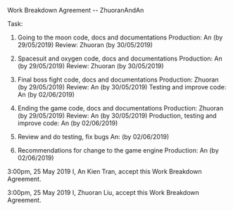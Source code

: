 Work Breakdown Agreement -- ZhuoranAndAn

Task:
1. Going to the moon code, docs and documentations
Production: An (by 29/05/2019)
Review: Zhuoran (by 30/05/2019)

2. Spacesuit and oxygen code, docs and documentations
Production: An (by 29/05/2019)
Review: Zhuoran (by 30/05/2019)

3. Final boss fight code, docs and documentations
Production: Zhuoran (by 29/05/2019)
Review: An (by 30/05/2019)
Testing and improve code: An (by 02/06/2019)

4. Ending the game code, docs and documentations
Production: Zhuoran (by 29/05/2019)
Review: An (by 30/05/2019)
Production, testing and improve code: An (by 02/06/2019)

5. Review and do testing, fix bugs
An: (by 02/06/2019)

6. Recommendations for change to the game engine
Production: An (by 02/06/2019)

3:00pm, 25 May 2019
I, An Kien Tran, accept this Work Breakdown Agreement.

3:00pm, 25 May 2019
I, Zhuoran Liu, accept this Work Breakdown Agreement.